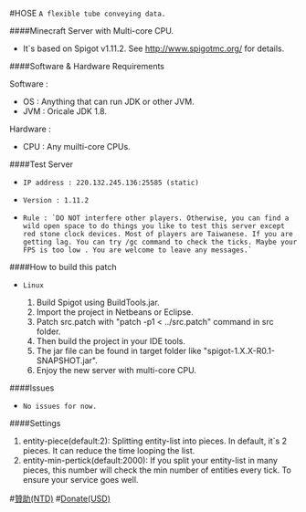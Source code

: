 ﻿#HOSE
`A flexible tube conveying data.`

####Minecraft Server with Multi-core CPU.

*   It`s based on Spigot v1.11.2. See http://www.spigotmc.org/ for details.

####Software & Hardware Requirements

Software :
*   OS : Anything that can run JDK or other JVM.
*   JVM : Oricale JDK 1.8.

Hardware :
*   CPU : Any muilti-core CPUs.

####Test Server
*     IP address : 220.132.245.136:25585 (static)
*     Version : 1.11.2
*     Rule : `DO NOT interfere other players. Otherwise, you can find a wild open space to do things you like to test this server except red stone clock devices. Most of players are Taiwanese. If you are getting lag. You can try /gc command to check the ticks. Maybe your FPS is too low . You are welcome to leave any messages.`

####How to build this patch
*     Linux
  1. Build Spigot using BuildTools.jar.
  2. Import the project in Netbeans or Eclipse.
  3. Patch src.patch with "patch -p1 < ../src.patch" command in src folder.
  4. Then build the project in your IDE tools.
  5. The jar file can be found in target folder like "spigot-1.X.X-R0.1-SNAPSHOT.jar".
  6. Enjoy the new server with multi-core CPU.

####Issues
*     No issues for now.

####Settings
1. entity-piece(default:2): Splitting entity-list into pieces. In default, it`s 2 pieces. It can reduce the time looping the list.
2. entity-min-pertick(default:2000): If you split your entity-list in many pieces, this number will check the min number of entities every tick. To ensure your service goes well.

#[贊助(NTD)](https://www.paypal.com/cgi-bin/webscr?cmd=_s-xclick&hosted_button_id=UMV8PH8TDHSCY)
#[Donate(USD)](https://www.paypal.com/cgi-bin/webscr?cmd=_s-xclick&hosted_button_id=FYUVSZYQBPXF2)












